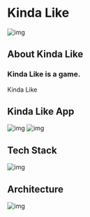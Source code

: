 # Kinda Like
![img](https://i.imgur.com/QDHbBl0.png)

## About Kinda Like

### Kinda Like is a game.

Kinda Like 

## Kinda Like App
![img](https://i.imgur.com/psFCso6.png)
![img](https://i.imgur.com/j2Gjr2U.png)

## Tech Stack 
![img](https://i.imgur.com/88gMg1g.png)

## Architecture
![img]()
